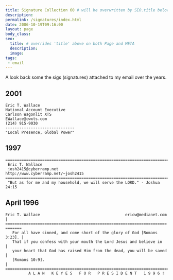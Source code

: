 ```yaml
---
title: Signature Collection 60 # will be overwritten by SEO.title below
description:
permalink: /signatures/index.html
date: 2006-10-19T09:16:00
layout: page
body_class: 
seo:
  title: # overrides 'title' above on both Page and META
  description: 
  image:
tags:
 - email
---
```


A look back some the sigs (signatures) attached to my email over the years.

## 2001

    Eric T. Wallace
    National Account Executive
    Carlson Wagonlit XTS
    EWallace@cwxts.com
    (214) 915-9030
    ------------------------------
    "Local Presence, Global Power"

## 1997

    ==========================================================================
     Eric T. Wallace
     josh2415@cyberramp.net                http://www.cyberramp.net/~josh2415
    ==========================================================================
     "But as for me and my household, we will serve the LORD." - Joshua 24:15

## April 1996

    Eric T. Wallace                                     ericw@medianet.com    |
    ====================================================================== =======
       For all have sinned, and come short of the glory of God [Romans 3:23]. |
       That if you confess with your mouth the Lord Jesus and believe in      |
       your heart that God has raised Him from the dead, you will be saved    |
       [Romans 10:9].                                                         |
    ==============================================================================
              A L A N   K E Y E S   F O R   P R E S I D E N T   1 9 9 6 !
